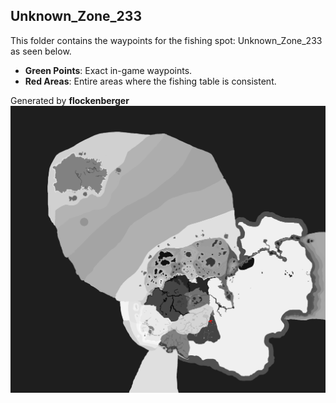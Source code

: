 ## Unknown_Zone_233
This folder contains the waypoints for the fishing spot: Unknown_Zone_233 as seen below.

- **Green Points**: Exact in-game waypoints.
- **Red Areas**: Entire areas where the fishing table is consistent.

Generated by **flockenberger**
![Unknown_Zone_233](./Preview.png?raw=true "Unknown_Zone_233")